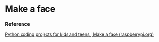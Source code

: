 # Make a face

### Reference

[Python coding projects for kids and teens | Make a face (raspberrypi.org)](https://projects.raspberrypi.org/en/projects/make-a-face)